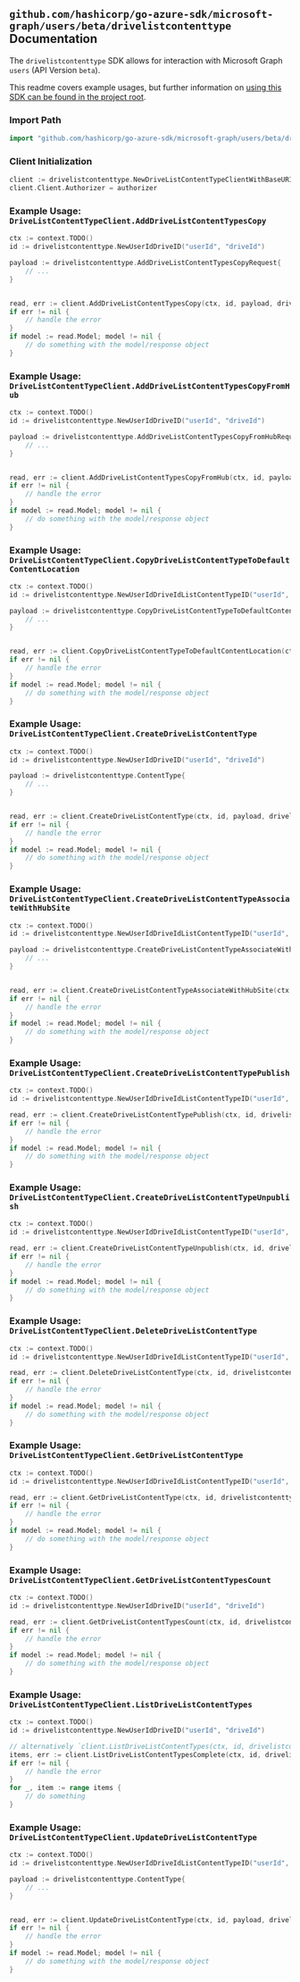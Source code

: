
## `github.com/hashicorp/go-azure-sdk/microsoft-graph/users/beta/drivelistcontenttype` Documentation

The `drivelistcontenttype` SDK allows for interaction with Microsoft Graph `users` (API Version `beta`).

This readme covers example usages, but further information on [using this SDK can be found in the project root](https://github.com/hashicorp/go-azure-sdk/tree/main/docs).

### Import Path

```go
import "github.com/hashicorp/go-azure-sdk/microsoft-graph/users/beta/drivelistcontenttype"
```


### Client Initialization

```go
client := drivelistcontenttype.NewDriveListContentTypeClientWithBaseURI("https://graph.microsoft.com")
client.Client.Authorizer = authorizer
```


### Example Usage: `DriveListContentTypeClient.AddDriveListContentTypesCopy`

```go
ctx := context.TODO()
id := drivelistcontenttype.NewUserIdDriveID("userId", "driveId")

payload := drivelistcontenttype.AddDriveListContentTypesCopyRequest{
	// ...
}


read, err := client.AddDriveListContentTypesCopy(ctx, id, payload, drivelistcontenttype.DefaultAddDriveListContentTypesCopyOperationOptions())
if err != nil {
	// handle the error
}
if model := read.Model; model != nil {
	// do something with the model/response object
}
```


### Example Usage: `DriveListContentTypeClient.AddDriveListContentTypesCopyFromHub`

```go
ctx := context.TODO()
id := drivelistcontenttype.NewUserIdDriveID("userId", "driveId")

payload := drivelistcontenttype.AddDriveListContentTypesCopyFromHubRequest{
	// ...
}


read, err := client.AddDriveListContentTypesCopyFromHub(ctx, id, payload, drivelistcontenttype.DefaultAddDriveListContentTypesCopyFromHubOperationOptions())
if err != nil {
	// handle the error
}
if model := read.Model; model != nil {
	// do something with the model/response object
}
```


### Example Usage: `DriveListContentTypeClient.CopyDriveListContentTypeToDefaultContentLocation`

```go
ctx := context.TODO()
id := drivelistcontenttype.NewUserIdDriveIdListContentTypeID("userId", "driveId", "contentTypeId")

payload := drivelistcontenttype.CopyDriveListContentTypeToDefaultContentLocationRequest{
	// ...
}


read, err := client.CopyDriveListContentTypeToDefaultContentLocation(ctx, id, payload, drivelistcontenttype.DefaultCopyDriveListContentTypeToDefaultContentLocationOperationOptions())
if err != nil {
	// handle the error
}
if model := read.Model; model != nil {
	// do something with the model/response object
}
```


### Example Usage: `DriveListContentTypeClient.CreateDriveListContentType`

```go
ctx := context.TODO()
id := drivelistcontenttype.NewUserIdDriveID("userId", "driveId")

payload := drivelistcontenttype.ContentType{
	// ...
}


read, err := client.CreateDriveListContentType(ctx, id, payload, drivelistcontenttype.DefaultCreateDriveListContentTypeOperationOptions())
if err != nil {
	// handle the error
}
if model := read.Model; model != nil {
	// do something with the model/response object
}
```


### Example Usage: `DriveListContentTypeClient.CreateDriveListContentTypeAssociateWithHubSite`

```go
ctx := context.TODO()
id := drivelistcontenttype.NewUserIdDriveIdListContentTypeID("userId", "driveId", "contentTypeId")

payload := drivelistcontenttype.CreateDriveListContentTypeAssociateWithHubSiteRequest{
	// ...
}


read, err := client.CreateDriveListContentTypeAssociateWithHubSite(ctx, id, payload, drivelistcontenttype.DefaultCreateDriveListContentTypeAssociateWithHubSiteOperationOptions())
if err != nil {
	// handle the error
}
if model := read.Model; model != nil {
	// do something with the model/response object
}
```


### Example Usage: `DriveListContentTypeClient.CreateDriveListContentTypePublish`

```go
ctx := context.TODO()
id := drivelistcontenttype.NewUserIdDriveIdListContentTypeID("userId", "driveId", "contentTypeId")

read, err := client.CreateDriveListContentTypePublish(ctx, id, drivelistcontenttype.DefaultCreateDriveListContentTypePublishOperationOptions())
if err != nil {
	// handle the error
}
if model := read.Model; model != nil {
	// do something with the model/response object
}
```


### Example Usage: `DriveListContentTypeClient.CreateDriveListContentTypeUnpublish`

```go
ctx := context.TODO()
id := drivelistcontenttype.NewUserIdDriveIdListContentTypeID("userId", "driveId", "contentTypeId")

read, err := client.CreateDriveListContentTypeUnpublish(ctx, id, drivelistcontenttype.DefaultCreateDriveListContentTypeUnpublishOperationOptions())
if err != nil {
	// handle the error
}
if model := read.Model; model != nil {
	// do something with the model/response object
}
```


### Example Usage: `DriveListContentTypeClient.DeleteDriveListContentType`

```go
ctx := context.TODO()
id := drivelistcontenttype.NewUserIdDriveIdListContentTypeID("userId", "driveId", "contentTypeId")

read, err := client.DeleteDriveListContentType(ctx, id, drivelistcontenttype.DefaultDeleteDriveListContentTypeOperationOptions())
if err != nil {
	// handle the error
}
if model := read.Model; model != nil {
	// do something with the model/response object
}
```


### Example Usage: `DriveListContentTypeClient.GetDriveListContentType`

```go
ctx := context.TODO()
id := drivelistcontenttype.NewUserIdDriveIdListContentTypeID("userId", "driveId", "contentTypeId")

read, err := client.GetDriveListContentType(ctx, id, drivelistcontenttype.DefaultGetDriveListContentTypeOperationOptions())
if err != nil {
	// handle the error
}
if model := read.Model; model != nil {
	// do something with the model/response object
}
```


### Example Usage: `DriveListContentTypeClient.GetDriveListContentTypesCount`

```go
ctx := context.TODO()
id := drivelistcontenttype.NewUserIdDriveID("userId", "driveId")

read, err := client.GetDriveListContentTypesCount(ctx, id, drivelistcontenttype.DefaultGetDriveListContentTypesCountOperationOptions())
if err != nil {
	// handle the error
}
if model := read.Model; model != nil {
	// do something with the model/response object
}
```


### Example Usage: `DriveListContentTypeClient.ListDriveListContentTypes`

```go
ctx := context.TODO()
id := drivelistcontenttype.NewUserIdDriveID("userId", "driveId")

// alternatively `client.ListDriveListContentTypes(ctx, id, drivelistcontenttype.DefaultListDriveListContentTypesOperationOptions())` can be used to do batched pagination
items, err := client.ListDriveListContentTypesComplete(ctx, id, drivelistcontenttype.DefaultListDriveListContentTypesOperationOptions())
if err != nil {
	// handle the error
}
for _, item := range items {
	// do something
}
```


### Example Usage: `DriveListContentTypeClient.UpdateDriveListContentType`

```go
ctx := context.TODO()
id := drivelistcontenttype.NewUserIdDriveIdListContentTypeID("userId", "driveId", "contentTypeId")

payload := drivelistcontenttype.ContentType{
	// ...
}


read, err := client.UpdateDriveListContentType(ctx, id, payload, drivelistcontenttype.DefaultUpdateDriveListContentTypeOperationOptions())
if err != nil {
	// handle the error
}
if model := read.Model; model != nil {
	// do something with the model/response object
}
```
